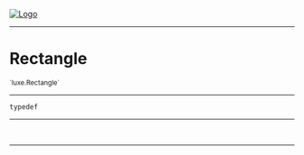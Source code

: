 
[![Logo](../../images/logo.png)](../../api/index.html)

---



<h1>Rectangle</h1>
<small>`luxe.Rectangle`</small>



---

`typedef`

---

&nbsp;
&nbsp;









---

&nbsp;
&nbsp;
&nbsp;
&nbsp;